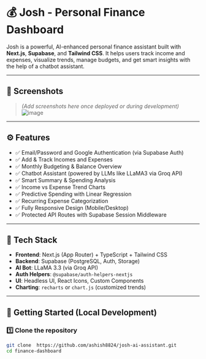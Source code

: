 # 💰 Josh - Personal Finance Dashboard

Josh is a powerful, AI-enhanced personal finance assistant built with **Next.js**, **Supabase**, and **Tailwind CSS**. It helps users track income and expenses, visualize trends, manage budgets, and get smart insights with the help of a chatbot assistant.

---

## 📸 Screenshots

> _(Add screenshots here once deployed or during development)_
> ![image](https://github.com/user-attachments/assets/2c27e10e-7f03-4104-9592-b07e1a4859f8)


---

## ⚙️ Features

- ✅ Email/Password and Google Authentication (via Supabase Auth)
- ✅ Add & Track Incomes and Expenses
- ✅ Monthly Budgeting & Balance Overview
- ✅ Chatbot Assistant (powered by LLMs like LLaMA3 via Groq API)
- ✅ Smart Summary & Spending Analysis
- ✅ Income vs Expense Trend Charts
- ✅ Predictive Spending with Linear Regression
- ✅ Recurring Expense Categorization
- ✅ Fully Responsive Design (Mobile/Desktop)
- ✅ Protected API Routes with Supabase Session Middleware

---

## 🧠 Tech Stack

- **Frontend**: Next.js (App Router) + TypeScript + Tailwind CSS
- **Backend**: Supabase (PostgreSQL, Auth, Storage)
- **AI Bot**: LLaMA 3.3 (via Groq API)
- **Auth Helpers**: `@supabase/auth-helpers-nextjs`
- **UI**: Headless UI, React Icons, Custom Components
- **Charting**: `recharts` or `chart.js` (customized trends)

---

## 🚀 Getting Started (Local Development)

### 1️⃣ Clone the repository

```bash
git clone  https://github.com/ashish8824/josh-ai-assistant.git
cd finance-dashboard
